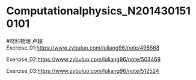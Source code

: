 # Computationalphysics_N2014301510101
#材料物理   卢超
Exercise_01:https://www.zybuluo.com/luliang96/note/498568

Exercise_02:https://www.zybuluo.com/luliang96/note/503469

Exercise_03:https://www.zybuluo.com/luliang96/note/512524
